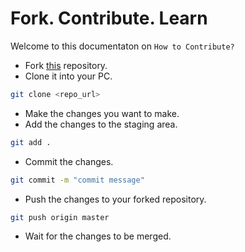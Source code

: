 # Fork. Contribute. Learn

Welcome to this documentaton on `How to Contribute?`

- Fork [this](https://github.com/officialbbc/contributeToHacktober) repository.
- Clone it into your PC.

```bash
git clone <repo_url>
```

- Make the changes you want to make.
- Add the changes to the staging area.

```bash
git add .
```

- Commit the changes.

```bash
git commit -m "commit message"
```

- Push the changes to your forked repository.

```bash
git push origin master
```

- Wait for the changes to be merged.
